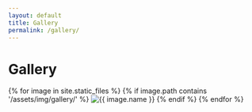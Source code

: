 ```yaml
---
layout: default
title: Gallery
permalink: /gallery/
---
```


# Gallery

{% for image in site.static_files %}
  {% if image.path contains '/assets/img/gallery/' %}
    <img src="{{ site.baseurl }}{{ image.path }}" alt="{{ image.name }}" />
  {% endif %}
{% endfor %}